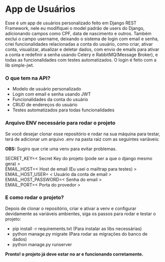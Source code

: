 # App de Usuários

Esse é um app de usuários personalizado feito em Django REST Framework, nele eu modifiquei o model padrão de users do Django, adicionando campos como CPF, data de nascimento e outros. Também exclui o campo username, deixando o sistema de login com email e senha, criei funcionalidades relacionadas a conta do usuário, como criar, ativar conta, visualizar, atualizar e deletar dados, com envio de emails para ativar a conta e redefinir a senha usando Celery e RabbitMQ(Message Broker), e todas as funcionalidades com testes automatizados. O login é feito com a lib simple-jwt. 

### O que tem na API?

- Modelo de usuário personalizado 
- Login com email e senha usando JWT
- Funcionalidades da conta do usuário 
- CRUD de endereços do usuário 
- Testes automatizados para todas funcionalidades

### Arquivo ENV necessário para rodar o projeto
Se você desejar clonar esse repositório e rodar na sua máquina para testar, terá de adicionar um arquivo .env na pasta raiz com as seguintes variáveis:

<strong>OBS:</strong> Sugiro que crie uma venv para evitar problemas.

SECRET_KEY=< Secret Key do projeto (pode ser a que o django mesmo gera) >
<br>
EMAIL_HOST=< Host de email (Eu usei o mailtrap para testes) > 
<br>
EMAIL_HOST_USER= < Usuário da conta de email >
<br>
EMAIL_HOST_PASSWORD=< Senha do email >
<br>
EMAIL_PORT=< Porta do provedor >

### E como rodar o projeto?

Depois de clonar o repositório, criar e ativar a venv e configurar devidamente as variáveis ambientes, siga os passos para rodar e testar o projeto:

- pip install -r requirements.txt (Para instalar as libs necessárias)
- python manage.py migrate (Para rodar as migrações do banco de dados)
- python manage.py runserver 

<strong>Pronto! o projeto já deve estar no ar e funcionando corretamente.</strong>
